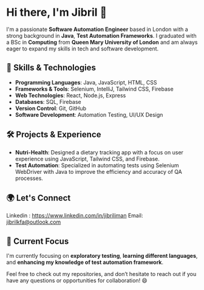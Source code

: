 # Hi there, I'm Jibril 👋

I'm a passionate **Software Automation Engineer** based in London with a strong background in **Java**, **Test Automation Frameworks**. I graduated with a BSc in **Computing** from **Queen Mary University of London** and am always eager to expand my skills in tech and software development.

## 🚀 Skills & Technologies
- **Programming Languages**: Java, JavaScript, HTML, CSS
- **Frameworks & Tools**: Selenium, IntelliJ, Tailwind CSS, Firebase
- **Web Technologies**: React, Node.js, Express
- **Databases**: SQL, Firebase
- **Version Control**: Git, GitHub
- **Software Development**: Automation Testing, UI/UX Design

## 🛠️ Projects & Experience
- **Nutri-Health**: Designed a dietary tracking app with a focus on user experience using JavaScript, Tailwind CSS, and Firebase.
- **Test Automation**: Specialized in automating tests using Selenium WebDriver with Java to improve the efficiency and accuracy of QA processes.
  
## 🌍 Let's Connect
Linkedin : https://www.linkedin.com/in/jibriliman
Email: jibrilkfa@outlook.com

## 🎯 Current Focus
I'm currently focusing on **exploratory testing**, **learning different languages**, and **enhancing my knowledge of test automation framework**.


Feel free to check out my repositories, and don’t hesitate to reach out if you have any questions or opportunities for collaboration! 😄
